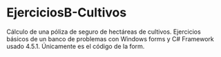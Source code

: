 # EjerciciosB-Cultivos
Cálculo de una póliza de seguro de hectáreas de cultivos.
Ejercicios básicos de un banco de problemas con Windows forms y C# Framework usado 4.5.1.
Únicamente es el código de la form.
